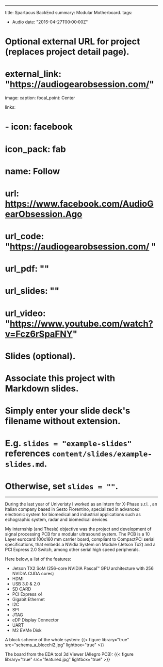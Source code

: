 
---
title: Spartacus BackEnd
summary: Modular Motherboard.
tags: 
 - Audio
date: "2016-04-27T00:00:00Z"

# Optional external URL for project (replaces project detail page). 
# external_link: "https://audiogearobsession.com/"

image:
  caption: 
  focal_point: Center

links:
# - icon: facebook
#  icon_pack: fab
#  name: Follow
#  url: https://www.facebook.com/AudioGearObsession.Ago
# url_code: "https://audiogearobsession.com/ "
# url_pdf: ""
# url_slides: ""
# url_video: "https://www.youtube.com/watch?v=Fcz6rSpaFNY"

# Slides (optional).
#   Associate this project with Markdown slides.
#   Simply enter your slide deck's filename without extension.
#   E.g. `slides = "example-slides"` references `content/slides/example-slides.md`.
#   Otherwise, set `slides = ""`.

---



During the last year of Univeristy I worked as an Intern for X-Phase s.r.l. , an Italian company based in Sesto Fiorentino, specialized in advanced electronic system for biomedical and industrial applications such as echographic system, radar and biomedical devices.

My internship (and Thesis) objective was the project and development of signal processing PCB for a modular ultrasound system.
The PCB is a 10 Layer eurocard 100x160 mm carrier board, compliant to CompactPCI serial specifications, that embeds a NVidia System on Module (Jetson Tx2) and a PCI Express 2.0 Switch, among other serial high speed peripherals.

Here below, a list of the features:

- Jetson TX2 SoM (256-core NVIDIA Pascal™ GPU architecture with 256 NVIDIA CUDA cores)
- HDMI
- USB 3.0 & 2.0
- SD CARD
- PCI Express x4
- Gigabit Ethernet
- I2C
- SPI
- JTAG
- eDP Display Connector
- UART
- M2 EVMe Disk


A block scheme of the whole system:
{{< figure library="true" src="schema_a_blocchi2.jpg" lightbox="true" >}}

The board from the EDA tool 3d Viewer (Allegro PCB):
{{< figure library="true" src="featured.jpg" lightbox="true" >}}










